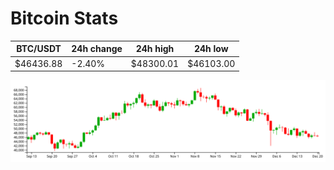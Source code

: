 # Bitcoin Stats

BTC/USDT|24h change|24h high|24h low|
|---|---|---|---|
|$46436.88|-2.40%|$48300.01|$46103.00|

<img src="./chart.svg">
